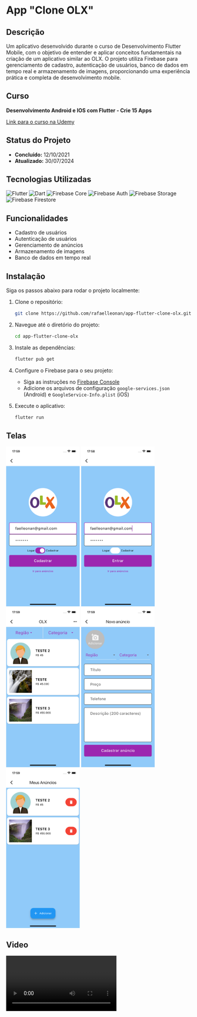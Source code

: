 # App "Clone OLX"

## Descrição

Um aplicativo desenvolvido durante o curso de Desenvolvimento Flutter Mobile, com o objetivo de entender e aplicar conceitos fundamentais na criação de um aplicativo similar ao OLX. O projeto utiliza Firebase para gerenciamento de cadastro, autenticação de usuários, banco de dados em tempo real e armazenamento de imagens, proporcionando uma experiência prática e completa de desenvolvimento mobile.

## Curso

**Desenvolvimento Android e IOS com Flutter - Crie 15 Apps**

[Link para o curso na Udemy](https://www.udemy.com/course/desenvolvimento-android-e-ios-com-flutter/?couponCode=MCLARENT71824)

## Status do Projeto

- **Concluído:** 12/10/2021
- **Atualizado:** 30/07/2024

## Tecnologias Utilizadas

![Flutter](https://img.shields.io/badge/Flutter-3.22.2-blue)
![Dart](https://img.shields.io/badge/Dart-3.4.3-blue)
![Firebase Core](https://img.shields.io/badge/Firebase_Core-^2.2.0-orange)
![Firebase Auth](https://img.shields.io/badge/Firebase_Auth-^5.1.2-orange)
![Firebase Storage](https://img.shields.io/badge/Firebase_Storage-^5.1.0-orange)
![Firebase Firestore](https://img.shields.io/badge/Firebase_Firestore-^12.1.1-orange)

## Funcionalidades

- Cadastro de usuários
- Autenticação de usuários
- Gerenciamento de anúncios
- Armazenamento de imagens
- Banco de dados em tempo real

## Instalação

Siga os passos abaixo para rodar o projeto localmente:

1. Clone o repositório:
    ```sh
    git clone https://github.com/rafaelleonan/app-flutter-clone-olx.git
    ```
2. Navegue até o diretório do projeto:
    ```sh
    cd app-flutter-clone-olx
    ```
3. Instale as dependências:
    ```sh
    flutter pub get
    ```
4. Configure o Firebase para o seu projeto:
    - Siga as instruções no [Firebase Console](https://console.firebase.google.com/)
    - Adicione os arquivos de configuração `google-services.json` (Android) e `GoogleService-Info.plist` (iOS)

5. Execute o aplicativo:
    ```sh
    flutter run
    ```

## Telas
<p>
  <img src="assets/images/simulator_screenshot_iphone13_ios16.4_login.png" alt="Tela de login" width="200"/>
  <img src="assets/images/simulator_screenshot_iphone13_ios16.4_cadastro.png" alt="Tela de login" width="200"/>
  <img src="assets/images/simulator_screenshot_iphone13_ios16.4_anuncios.png" alt="Tela de login" width="200"/>
  <img src="assets/images/simulator_screenshot_iphone13_ios16.4_cadastrar_anuncio.png" alt="Tela de login" width="200"/>
  <img src="assets/images/simulator_screenshot_iphone13_ios16.4_meus_anuncios.png" alt="Tela de login" width="200"/>
</p>

## Video
![DEMONSTRAÇÃO](assets/videos/simulator_screen_recording_iphone13_ios16_4.mp4)